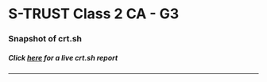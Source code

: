 # S-TRUST Class 2 CA - G3
### Snapshot of crt.sh
##### Click [here](https://crt.sh/?q=3AE18264FA23039D26EE2EBDF243A20F1B656BFF330CA44C23DDDD31C960ED7D) for a live crt.sh report

---
